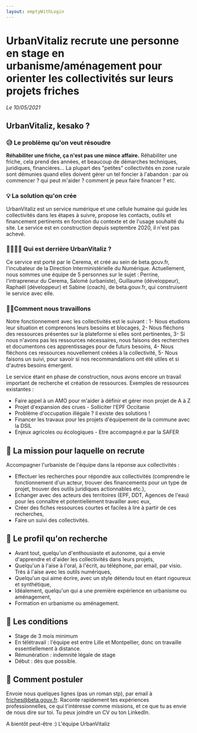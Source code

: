 ```yaml
---
layout: emptyWithLogin
---
```


# UrbanVitaliz recrute une personne en stage en urbanisme/aménagement pour orienter les collectivités sur leurs projets friches

*Le 10/05/2021*

## UrbanVitaliz, kesako ?

### 😥 Le problème qu'on veut résoudre
**Réhabiliter une friche, ça n'est pas une mince affaire.**
Réhabiliter une friche, cela prend des années, et beaucoup de démarches techniques, juridiques, financières... 
La plupart des "petites" collectivités en zone rurale sont démunies quand elles doivent gérer un tel foncier à l'abandon : par où commencer ? qui peut m'aider ? comment je peux faire financer ? etc.

### 💡 La solution qu'on crée
UrbanVitaliz est un service numérique et une cellule humaine qui guide les collectivités dans les étapes à suivre, propose les contacts, outils et financement pertinents en fonction du contexte et de l'usage souhaité du site. 
Le service est en construction depuis septembre 2020, il n'est pas achevé.

### 💃🏻🕺🏼 Qui est derrière UrbanVitaliz ?
Ce service est porté par le Cerema, et créé au sein de beta.gouv.fr, l'incubateur de la Direction Interministérielle du Numérique.
Actuellement, nous sommes une équipe de 5 personnes sur le sujet : Perrine, l'intrapreneur du Cerema, Salomé (urbaniste), Guillaume (développeur), Raphaël (développeur) et Sabine (coach), de beta.gouv.fr, qui construisent le service avec elle.

### 🕵️‍♂️Comment nous travaillons 
Notre fonctionnement avec les collectivités est le suivant :
1- Nous etudions leur situation et comprenons leurs besoins et blocages,
2- Nous fléchons des ressources présentes sur la plateforme si elles sont pertinentes,
3- Si nous n'avons pas les ressources nécessaires, nous faisons des recherches et documentons ces apprentissages pour de futurs besoins,
4- Nous fléchons ces ressources nouvellement créées à la collectivité,
5- Nous faisons un suivi, pour savoir si nos recommandations ont été utiles et si d'autres besoins émergent.

Le service étant en phase de construction, nous avons encore un travail important de recherche et création de ressources.
Exemples de ressources existantes :
- Faire appel à un AMO pour m'aider à définir et gérer mon projet de A à Z
- Projet d'expansion des crues - Solliciter l'EPF Occitanie
- Problème d'occupation illégale ? il existe des solutions !
- Financer les travaux pour les projets d'équipement de la commune avec la DSIL
- Enjeux agricoles ou écologiques - Etre accompagné.e par la SAFER

## 📝 La mission pour laquelle on recrute
Accompagner l'urbaniste de l'équipe dans la réponse aux collectivités :
- Effectuer les recherches pour répondre aux collectivités (comprendre le fonctionnement d'un acteur, trouver des financements pour un type de projet, trouver des outils juridiques actionnables etc.),
- Echanger avec des acteurs des territoires (EPF, DDT, Agences de l'eau) pour les connaître et potentiellement travailler avec eux,
- Créer des fiches ressources courtes et faciles à lire à partir de ces recherches,
- Faire un suivi des collectivités.

## 🤩 Le profil qu'on recherche
- Avant tout, quelqu'un d'enthousiaste et autonome, qui a envie d'apprendre et d'aider les collectivités dans leurs projets,
- Quelqu'un à l'aise à l'oral, à l'écrit, au téléphone, par email, par visio. Très à l'aise avec les outils numériques,
- Quelqu'un qui aime écrire, avec un style détendu tout en étant rigoureux et synthétique,
- Idéalement, quelqu'un qui a une première expérience en urbanisme ou aménagement,
- Formation en urbanisme ou aménagement.

## 🤖 Les conditions
- Stage de 3 mois minimum
- En télétravail : l'équipe est entre Lille et Montpellier, donc on travaille essentiellement à distance.
- Rémunération : indemnité légale de stage
- Début : dès que possible.

## 💌 Comment postuler 
Envoie nous quelques lignes (pas un roman stp), par email à friches@beta.gouv.fr. Raconte rapidement tes expériences professionnelles, ce qui t'intéresse comme missions, et ce que tu as envie de nous dire sur toi. 
Tu peux joindre un CV ou ton LinkedIn.

A bientôt peut-être :)
L'équipe UrbanVitaliz

